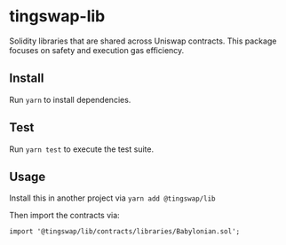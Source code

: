 # tingswap-lib

Solidity libraries that are shared across Uniswap contracts. This package focuses on safety and execution gas efficiency.

## Install

Run `yarn` to install dependencies.

## Test

Run `yarn test` to execute the test suite.

## Usage

Install this in another project via `yarn add @tingswap/lib`

Then import the contracts via:

```solidity
import '@tingswap/lib/contracts/libraries/Babylonian.sol';

```

